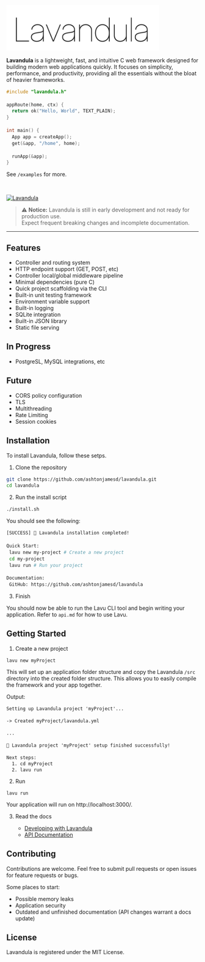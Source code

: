<!-- ![Express Logo](lavandula.png) -->
<img src="lavandula.png" alt="drawing" width="400"/>

<br/>


**Lavandula** is a lightweight, fast, and intuitive C web framework designed for building modern web applications quickly. It focuses on simplicity, performance, and productivity, providing all the essentials without the bloat of heavier frameworks.


```c
#include "lavandula.h" 

appRoute(home, ctx) {
  return ok("Hello, World", TEXT_PLAIN);
}

int main() {
  App app = createApp();
  get(&app, "/home", home);

  runApp(&app);
}
```

See `/examples` for more.

<br/>

[![Lavandula](https://github.com/ashtonjamesd/lavandula/actions/workflows/ci.yaml/badge.svg?branch=main)](https://github.com/ashtonjamesd/lavandula/actions/workflows/ci.yaml)


> ⚠️ **Notice:** Lavandula is still in early development and not ready for production use.  
> Expect frequent breaking changes and incomplete documentation.

<hr/>

## Features

- Controller and routing system
- HTTP endpoint support (GET, POST, etc)
- Controller local/global middleware pipeline
- Minimal dependencies (pure C)
- Quick project scaffolding via the CLI
- Built-in unit testing framework
- Environment variable support
- Built-in logging
- SQLite integration
- Built-in JSON library
- Static file serving

## In Progress

- PostgreSL, MySQL integrations, etc

## Future

- CORS policy configuration
- TLS
- Multithreading
- Rate Limiting
- Session cookies


## Installation

To install Lavandula, follow these setps.

1. Clone the repository

```bash
git clone https://github.com/ashtonjamesd/lavandula.git
cd lavandula
```


2. Run the install script

```bash
./install.sh
```

You should see the following:

```bash
[SUCCESS] 🎉 Lavandula installation completed!

Quick Start:
 lavu new my-project # Create a new project
 cd my-project
 lavu run # Run your project

Documentation:
 GitHub: https://github.com/ashtonjamesd/lavandula
```


3. Finish

You should now be able to run the Lavu CLI tool and begin writing your application. Refer to `api.md` for how to use Lavu.


## Getting Started

1. Create a new project

```
lavu new myProject
```

This will set up an application folder structure and copy the Lavandula `/src` directory into the created folder structure. This allows you to easily compile the framework and your app together.

Output:

```
Setting up Lavandula project 'myProject'...

-> Created myProject/lavandula.yml

...

🎉 Lavandula project 'myProject' setup finished successfully!

Next steps:
  1. cd myProject
  2. lavu run
```


2. Run

```
lavu run
```

Your application will run on http://localhost:3000/.

3. Read the docs

   - [Developing with Lavandula](doc/tutorial.md)
   - [API Documentation](doc/api.md)


## Contributing

Contributions are welcome. Feel free to submit pull requests or open issues for feature requests or bugs.

Some places to start:
- Possible memory leaks
- Application security
- Outdated and unfinished documentation (API changes warrant a docs update)


## License


Lavandula is registered under the MIT License.